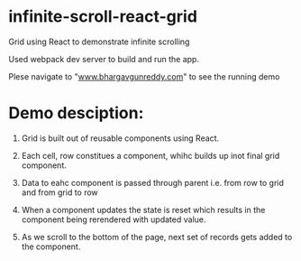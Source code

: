# infinite-scroll-react-grid

Grid using React to demonstrate infinite scrolling

Used webpack dev server to build and run the app.

Plese navigate to "www.bhargavgunreddy.com" to see the running demo

Demo desciption:
===============


1. Grid is built out of reusable components using React.

2. Each cell, row constitues a component, whihc builds up inot final grid component.

3. Data to eahc component is passed through parent i.e. from row to grid and from grid to row

4. When a component updates the state is reset which results in the component being rerendered with updated value.

5. As we scroll to the bottom of the page, next set of records gets added to the component.
